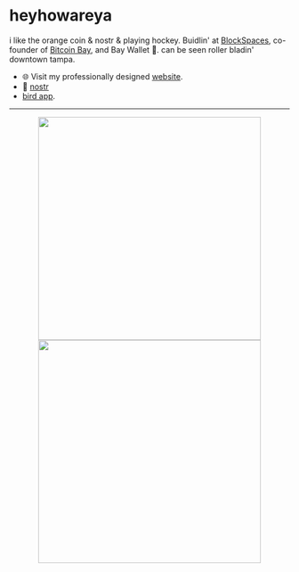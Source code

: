 
# heyhowareya 
i like the orange coin & nostr & playing hockey. Buidlin' at [BlockSpaces](https:/blockspaces.com), co-founder of [Bitcoin Bay](https://bitcoinbay.live), and Bay Wallet 🌴. can be seen roller bladin' downtown tampa.

- 🌐 Visit my professionally designed [website](https://rollerhodl.me).
- 🍻 [nostr](https://primal.net/p/npub18uv56l84ck0v5q29a4uqfu9x0sxvz7m0766t6kzcyytqmnua0pdswydr2y)
- [bird app](https://twitter.com/bennyhodl).
---

<p align="center">
  <img src="https://github-readme-stats.vercel.app/api?username=bennyhodl&show_icons=true&theme=bear" width="400">
  <img src="https://github-readme-streak-stats.herokuapp.com?user=bennyhodl&theme=dark&hide_border=true" width="400">
</p>

